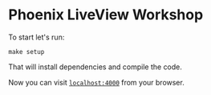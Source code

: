 # Phoenix LiveView Workshop

To start let's run:

```shell
make setup
```

That will install dependencies and compile the code.

Now you can visit [`localhost:4000`](http://localhost:4000) from your browser.

